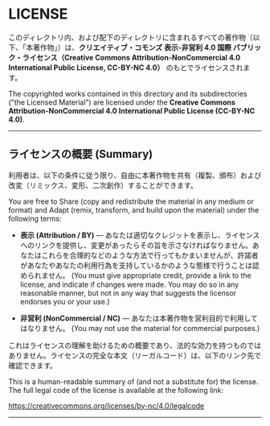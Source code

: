 # LICENSE

このディレクトリ内、および配下のディレクトリに含まれるすべての著作物（以下、「本著作物」）は、**クリエイティブ・コモンズ 表示-非営利 4.0 国際 パブリック・ライセンス（Creative Commons Attribution-NonCommercial 4.0 International Public License, CC-BY-NC 4.0）** のもとでライセンスされます。

The copyrighted works contained in this directory and its subdirectories ("the Licensed Material") are licensed under the **Creative Commons Attribution-NonCommercial 4.0 International Public License (CC-BY-NC 4.0)**.

---

## ライセンスの概要 (Summary)

利用者は、以下の条件に従う限り、自由に本著作物を共有（複製、頒布）および改変（リミックス、変形、二次創作）することができます。

You are free to Share (copy and redistribute the material in any medium or format) and Adapt (remix, transform, and build upon the material) under the following terms:

* **表示 (Attribution / BY)** — あなたは適切なクレジットを表示し、ライセンスへのリンクを提供し、変更があったらその旨を示さなければなりません。あなたはこれらを合理的などのような方法で行ってもかまいませんが、許諾者があなたやあなたの利用行為を支持しているかのような態様で行うことは認められません。
    (You must give appropriate credit, provide a link to the license, and indicate if changes were made. You may do so in any reasonable manner, but not in any way that suggests the licensor endorses you or your use.)

* **非営利 (NonCommercial / NC)** — あなたは本著作物を営利目的で利用してはなりません。
    (You may not use the material for commercial purposes.)

これはライセンスの理解を助けるための概要であり、法的な効力を持つものではありません。ライセンスの完全な本文（リーガルコード）は、以下のリンク先で確認できます。

This is a human-readable summary of (and not a substitute for) the license. The full legal code of the license is available at the following link:

<https://creativecommons.org/licenses/by-nc/4.0/legalcode>

---